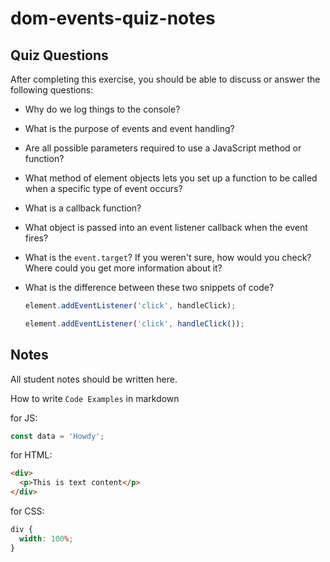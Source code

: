 # dom-events-quiz-notes

## Quiz Questions

After completing this exercise, you should be able to discuss or answer the following questions:

- Why do we log things to the console?

- What is the purpose of events and event handling?

- Are all possible parameters required to use a JavaScript method or function?

- What method of element objects lets you set up a function to be called when a specific type of event occurs?

- What is a callback function?

- What object is passed into an event listener callback when the event fires?

- What is the `event.target`? If you weren't sure, how would you check? Where could you get more information about it?

- What is the difference between these two snippets of code?
  ```js
  element.addEventListener('click', handleClick);
  ```
  ```js
  element.addEventListener('click', handleClick());
  ```

## Notes

All student notes should be written here.

How to write `Code Examples` in markdown

for JS:

```javascript
const data = 'Howdy';
```

for HTML:

```html
<div>
  <p>This is text content</p>
</div>
```

for CSS:

```css
div {
  width: 100%;
}
```
